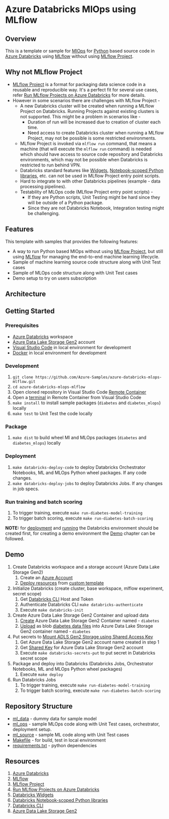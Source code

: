 # Azure Databricks MlOps using MLflow

## Overview

This is a template or sample for [MlOps](https://github.com/microsoft/mlops) for [Python](https://www.python.org) based source code in [Azure Databricks](https://docs.microsoft.com/en-us/azure/databricks/) using [MLflow](https://docs.microsoft.com/en-us/azure/databricks/applications/mlflow/) without using [MLflow Project](https://mlflow.org/docs/latest/projects.html#).

## Why not MLflow Project

- [MLflow Project](https://mlflow.org/docs/latest/projects.html#) is a format for packaging data science code in a reusable and reproducible way. It's a perfect fit for several use cases, refer [Run MLflow Projects on Azure Databricks](https://docs.microsoft.com/en-us/azure/databricks/applications/mlflow/projects) for more details.
- However in some scenarios there are challenges with MLflow Project -
  - A new Databricks cluster will be created when running a MLflow Project on Databricks. Running Projects against existing clusters is not supported. This might be a problem in scenarios like -
    - Duration of run will be increased due to creation of cluster each time.
    - Need access to create Databricks cluster when running a MLflow Project, may not be possible is some restricted environments.
  - MLflow Project is invoked via `mlflow run` command, that means a machine (that will execute the `mlflow run` command) is needed which should have access to source code repository and Databricks environments, which may not be possible when Databricks is restricted to run behind VPN.
  - Databricks standard features like [Widgets](https://docs.databricks.com/notebooks/widgets.html), [Notebook-scoped Python libraries](https://docs.databricks.com/libraries/notebooks-python-libraries.html), etc. can not be used in MLflow Project entry point scripts.
  - Hard to integrate to with other Databricks pipelines (example - data processing pipelines).
  - Testability of MLOps code (MLflow Project entry point scripts) -
    - If they are Python scripts, Unit Testing might be hard since they will be outside of a Python package.
    - Since they are not Databricks Notebook, Integration testing might be challenging.

## Features

This template with samples that provides the following features:

- A way to run Python based MlOps without using [MLflow Project](https://mlflow.org/docs/latest/projects.html#), but still using [MLflow](https://docs.microsoft.com/en-us/azure/databricks/applications/mlflow/) for managing the end-to-end machine learning lifecycle.
- Sample of machine learning source code structure along with Unit Test cases
- Sample of MLOps code structure along with Unit Test cases
- Demo setup to try on users subscription

## Architecture

## Getting Started

### Prerequisites

- [Azure Databricks](https://docs.microsoft.com/en-us/azure/databricks/) workspace
- [Azure Data Lake Storage Gen2](https://docs.microsoft.com/en-us/azure/storage/blobs/data-lake-storage-introduction) account
- [Visual Studio Code](https://code.visualstudio.com/) in local environment for development
- [Docker](https://www.docker.com/) in local environment for development

### Development

1. `git clone https://github.com/Azure-Samples/azure-databricks-mlops-mlflow.git`
2. `cd azure-databricks-mlops-mlflow`
3. Open cloned repository in Visual Studio Code [Remote Container](https://code.visualstudio.com/docs/remote/containers)
4. Open a [terminal](https://code.visualstudio.com/docs/remote/containers#_opening-a-terminal) in Remote Container from Visual Studio Code
5. `make install` to install sample packages (`diabetes` and `diabetes_mlops`) locally
6. `make test` to Unit Test the code locally

### Package

1. `make dist` to build wheel Ml and MLOps packages (`diabetes` and `diabetes_mlops`) locally

### Deployment

1. `make databricks-deploy-code` to deploy Databricks Orchestrator Notebooks, ML and MLOps Python wheel packages. If any code changes.
2. `make databricks-deploy-jobs` to deploy Databricks Jobs. If any changes in job specs.

### Run training and batch scoring

1. To trigger training, execute `make run-diabetes-model-training`
2. To trigger batch scoring, execute `make run-diabetes-batch-scoring`

**NOTE:** for [deployment](#deployment) and [running](#run-training-and-batch-scoring) the Databricks environment should be created first, for creating a demo environment the [Demo](#demo) chapter can be followed.

## Demo

1. Create Databricks workspace and a storage account (Azure Data Lake Storage Gen2)
   1. Create an [Azure Account](https://azure.microsoft.com/en-in/free/)
   2. [Deploy resources](https://docs.microsoft.com/en-us/azure/azure-resource-manager/templates/deploy-portal#deploy-resources-from-custom-template) from [custom template](ml_ops/deployment/arm_templates/databricks_and_storage.json)
2. Initialize Databricks (create cluster, base workspace, mlflow experiment, secret scope)
   1. Get [Databricks CLI](https://docs.microsoft.com/en-us/azure/databricks/dev-tools/cli/) Host and Token
   2. Authenticate Databricks CLI `make databricks-authenticate`
   3. Execute `make databricks-init`
3. Create Azure Data Lake Storage Gen2 Container and upload data
   1. [Create](https://docs.microsoft.com/en-us/azure/storage/blobs/storage-quickstart-blobs-portal#create-a-container) Azure Data Lake Storage Gen2 Container named - `diabetes`
   2. [Upload](https://docs.microsoft.com/en-us/azure/storage/blobs/storage-quickstart-blobs-portal#upload-a-block-blob) as blob [diabetes data files](./ml_data/) into Azure Data Lake Storage Gen2 container named - `diabetes`
4. Put secrets to [Mount ADLS Gen2 Storage using Shared Access Key](https://docs.microsoft.com/en-gb/azure/databricks/data/data-sources/azure/azure-storage)
   1. Get Azure Data Lake Storage Gen2 account name created in step 1
   2. Get [Shared Key](https://docs.microsoft.com/en-us/rest/api/storageservices/authorize-with-shared-key) for Azure Data Lake Storage Gen2 account
   3. Execute `make databricks-secrets-put` to put secret in Databricks secret scope
5. Package and deploy into Databricks (Databricks Jobs, Orchestrator Notebooks, ML and MLOps Python wheel packages)
   1. Execute `make deploy`
6. Run Databricks Jobs
   1. To trigger training, execute `make run-diabetes-model-training`
   2. To trigger batch scoring, execute `make run-diabetes-batch-scoring`

## Repository Structure

- [ml_data](./ml_data/) - dummy data for sample model
- [ml_ops](./ml_ops/) - sample MLOps code along with Unit Test cases, orchestrator, deployment setup.
- [ml_source](./ml_source/) - sample ML code along with Unit Test cases
- [Makefile](.Makefile) - for build, test in local environment
- [requirements.txt](./requirements.txt) - python dependencies

## Resources

1. [Azure Databricks](https://docs.microsoft.com/en-us/azure/databricks/)
2. [MLflow](https://docs.microsoft.com/en-us/azure/databricks/applications/mlflow/)
3. [MLflow Project](https://mlflow.org/docs/latest/projects.html#)
4. [Run MLflow Projects on Azure Databricks](https://docs.microsoft.com/en-us/azure/databricks/applications/mlflow/projects)
5. [Databricks Widgets](https://docs.databricks.com/notebooks/widgets.html)
6. [Databricks Notebook-scoped Python libraries](https://docs.databricks.com/libraries/notebooks-python-libraries.html)
7. [Databricks CLI](https://docs.microsoft.com/en-us/azure/databricks/dev-tools/cli/)
8. [Azure Data Lake Storage Gen2](https://docs.microsoft.com/en-us/azure/storage/blobs/data-lake-storage-introduction)
